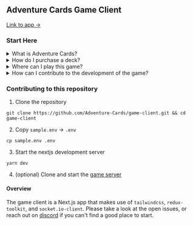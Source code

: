 ## Adventure Cards Game Client

[Link to app ->](https://0xadventure.cards/)

### Start Here

<details>
  <summary>What is Adventure Cards?</summary>
  
  * Adventure Cards started as an NFT project inspired by Loot and Magic: The Gathering. Each original Adventure Cards deck includes 45 procedurally-generated card titles. Since launch, a community of builders has begun developing a full-fledged trading card game with mechanics similar to Hearthstone or MTG.
  * The original Adventure Cards website -> https://0xadventures.com/
  
</details>
<details>
  <summary>How do I purchase a deck?</summary>

  You can purchase a deck on OpenSea -> https://opensea.io/collection/adventure-cards
  
</details>
<details>
  <summary>Where can I play this game?</summary>
  
  * Playtesting is currently live -> https://0xadventure.cards/playtest
  * Please note that the game is unstable and under active development
  
</details>
<details>
  <summary>How can I contribute to the development of the game?</summary>
  
  1. Playtesting
  2. Game development
  3. UI/UX design
  4. Contract development
  5. Art
  
</details>

### Contributing to this repository

1. Clone the repository
```
git clone https://github.com/Adventure-Cards/game-client.git && cd game-client
```
2. Copy `sample.env` -> `.env`
```
cp sample.env .env
```
3. Start the nextjs development server
```
yarn dev
```
4. (optional) Clone and start the [game server](https://github.com/Adventure-Cards/game-server)

#### Overview
The game client is a Next.js app that makes use of `tailwindcss`, `redux-toolkit`, and `socket.io-client`. Please take a look at the open issues, or reach out on [discord](https://discord.gg/YdgRxhMq) if you can't find a good place to start.
